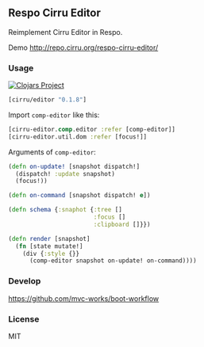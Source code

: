 
Respo Cirru Editor
----

Reimplement Cirru Editor in Respo.

Demo http://repo.cirru.org/respo-cirru-editor/

### Usage

[![Clojars Project](https://img.shields.io/clojars/v/cirru/editor.svg)](https://clojars.org/cirru/editor)

```clojure
[cirru/editor "0.1.8"]
```

Import `comp-editor` like this:

```clojure
[cirru-editor.comp.editor :refer [comp-editor]]
[cirru-editor.util.dom :refer [focus!]]
```

Arguments of `comp-editor`:

```clojure
(defn on-update! [snapshot dispatch!]
  (dispatch! :update snapshot)
  (focus!))

(defn on-command [snapshot dispatch! e])

(defn schema {:snaphot {:tree []
                        :focus []
                        :clipboard []}})

(defn render [snapshot]
  (fn [state mutate!]
    (div {:style {}}
      (comp-editor snapshot on-update! on-command))))
```

### Develop

https://github.com/mvc-works/boot-workflow

### License

MIT
